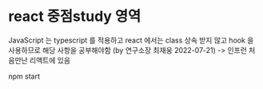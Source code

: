 # react 중점study 영역
JavaScript 는 typescript 를 적용하고
react 에서는 class 상속 받지 않고 hook 을 사용하므로 해당 사항을 공부해야함 (by 연구소장 최재웅 2022-07-21)
-> 인프런 처음만난 리액트에 있음


npm start
